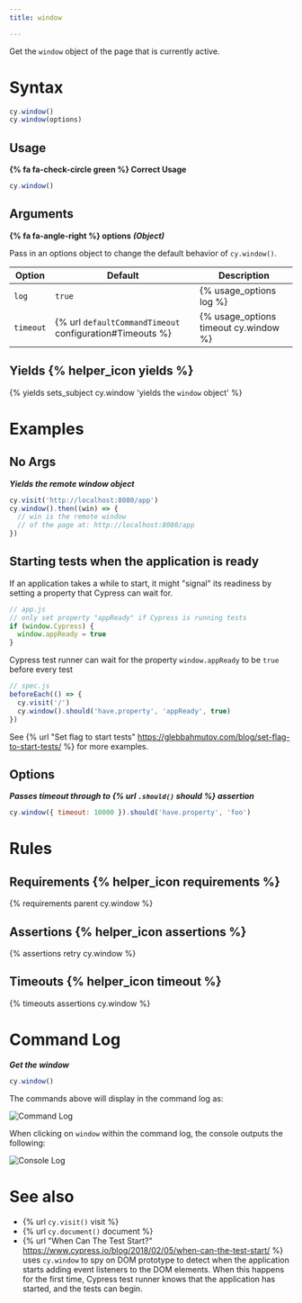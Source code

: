 ```yaml
---
title: window

---
```


Get the `window` object of the page that is currently active.

# Syntax

```javascript
cy.window()
cy.window(options)
```

## Usage

**{% fa fa-check-circle green %} Correct Usage**

```javascript
cy.window()
```

## Arguments

**{% fa fa-angle-right %} options** ***(Object)***

Pass in an options object to change the default behavior of `cy.window()`.

Option | Default | Description
--- | --- | ---
`log` | `true` | {% usage_options log %}
`timeout` | {% url `defaultCommandTimeout` configuration#Timeouts %} | {% usage_options timeout cy.window %}

## Yields {% helper_icon yields %}

{% yields sets_subject cy.window 'yields the `window` object' %}

# Examples

## No Args

***Yields the remote window object***

```javascript
cy.visit('http://localhost:8080/app')
cy.window().then((win) => {
  // win is the remote window
  // of the page at: http://localhost:8080/app
})
```

## Starting tests when the application is ready

If an application takes a while to start, it might "signal" its readiness by setting a property that Cypress can wait for.

```javascript
// app.js
// only set property "appReady" if Cypress is running tests
if (window.Cypress) {
  window.appReady = true
}
```

Cypress test runner can wait for the property `window.appReady` to be `true` before every test

```javascript
// spec.js
beforeEach(() => {
  cy.visit('/')
  cy.window().should('have.property', 'appReady', true)
})
```

See {% url "Set flag to start tests" https://glebbahmutov.com/blog/set-flag-to-start-tests/ %} for more examples.

## Options

***Passes timeout through to {% url `.should()` should %} assertion***

```javascript
cy.window({ timeout: 10000 }).should('have.property', 'foo')
```

# Rules

## Requirements {% helper_icon requirements %}

{% requirements parent cy.window %}

## Assertions {% helper_icon assertions %}

{% assertions retry cy.window %}

## Timeouts {% helper_icon timeout %}

{% timeouts assertions cy.window %}

# Command Log

***Get the window***

```javascript
cy.window()
```

The commands above will display in the command log as:

![Command Log](/img/api/window/window-command-log-for-cypress-tests.png)

When clicking on `window` within the command log, the console outputs the following:

![Console Log](/img/api/window/console-shows-the-applications-window-object-being-tested.png)

# See also

- {% url `cy.visit()` visit %}
- {% url `cy.document()` document %}
- {% url "When Can The Test Start?" https://www.cypress.io/blog/2018/02/05/when-can-the-test-start/ %} uses `cy.window` to spy on DOM prototype to detect when the application starts adding event listeners to the DOM elements. When this happens for the first time, Cypress test runner knows that the application has started, and the tests can begin.
